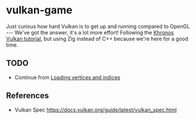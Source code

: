 # vulkan-game
Just curious how hard Vulkan is to get up and running compared to OpenGL --- We've got the answer, it's a lot more effort!
Following the [Khronos Vulkan tutorial](https://docs.vulkan.org/tutorial/latest/00_Introduction.html), but using Zig instead of C++ because we're here for a good time.

## TODO
- Continue from [Loading vertices and indices](https://docs.vulkan.org/tutorial/latest/08_Loading_models.html#_loading_vertices_and_indices)


## References
- Vulkan Spec https://docs.vulkan.org/guide/latest/vulkan_spec.html
